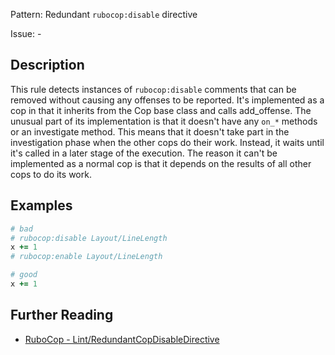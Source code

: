 Pattern: Redundant `rubocop:disable` directive

Issue: -

## Description

This rule detects instances of `rubocop:disable` comments that can be
removed without causing any offenses to be reported. It's implemented
as a cop in that it inherits from the Cop base class and calls
add_offense. The unusual part of its implementation is that it doesn't
have any `on_*` methods or an investigate method. This means that it
doesn't take part in the investigation phase when the other cops do
their work. Instead, it waits until it's called in a later stage of the
execution. The reason it can't be implemented as a normal cop is that
it depends on the results of all other cops to do its work.

## Examples

```ruby
# bad
# rubocop:disable Layout/LineLength
x += 1
# rubocop:enable Layout/LineLength

# good
x += 1
```

## Further Reading

* [RuboCop - Lint/RedundantCopDisableDirective](https://docs.rubocop.org/rubocop/cops_lint.html#lintredundantcopdisabledirective)

